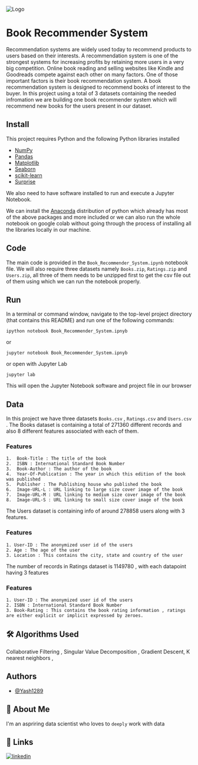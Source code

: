 
![Logo](https://www.transparentpng.com/thumb/book-png/G2ritw-book-opened-pages-transparent-image.png)


# Book Recommender System

Recommendation systems are widely used today to recommend products 
to users based on their interests. A recommendation system is one of the
strongest systems for increasing profits by retaining more users in a
very big competition. Online book reading and selling websites like
Kindle and Goodreads compete against each other on many factors.
One of those important factors is their book recommendation system. A
book recommendation system is designed to recommend books of
interest to the buyer. In this project using a total of 3 datasets containing
the needed infromation we are building one book recommender system which 
will recommend new books for the users present in our dataset.




## Install

This project requires Python and the following Python libraries installed

* [NumPy](https://numpy.org/)
* [Pandas](https://pandas.pydata.org/)
* [Matplotlib](https://matplotlib.org/)
* [Seaborn](https://seaborn.pydata.org/)
* [scikit-learn](https://scikit-learn.org/stable/)
* [Surprise](https://surpriselib.com/)

We also need to have software installed to run and execute a Jupyter Notebook.

We can install the [Anaconda](https://www.anaconda.com/) distribution of python
which already has most of the above packages and more included or we can also run the 
whole notebook on google colab without going through the process of installing all the
libraries locally in our machine.


## Code

The main code is provided in the `Book_Recommender_System.ipynb`
notebook file. We will also require three datasets namely `Books.zip`,
`Ratings.zip` and `Users.zip`, all three of them needs to be unzipped first 
to get the csv file out of them using which we can run the notebook properly.

## Run

In a terminal or command window, navigate to the top-level project directory (that contains this README) 
and run one of the following commands:

```
ipython notebook Book_Recommender_System.ipnyb
```
or
```
jupyter notebook Book_Recommender_System.ipnyb
```
or open with Jupyter Lab
```
jupyter lab
```
This will open the Jupyter Notebook software and project
file in our browser
## Data

In this project we have three datasets `Books.csv` , `Ratings.csv` and
`Users.csv` . The Books dataset is containing a total of 271360 different
records and also 8 different features associated with each of them.

### Features

    1.  Book-Title : The title of the book
    2.  ISBN : International Standard Book Number 
    3.  Book-Author : The author of the book
    4.  Year-Of-Publication : The year in which this edition of the book was published
    5.  Publisher : The Publishing house who published the book
    6.  Image-URL-L : URL linking to large size cover image of the book
    7.  Image-URL-M : URL linking to medium size cover image of the book
    8.  Image-URL-S : URL linking to small size cover image of the book

The Users dataset is containing info of around 278858 users along with 3 features.

### Features

    1. User-ID : The anonymized user id of the users
    2. Age : The age of the user
    3. Location : This contains the city, state and country of the user

The number of records in Ratings dataset is 1149780 , with each datapoint
having 3 features

### Features

    1. User-ID : The anonymized user id of the users
    2. ISBN : International Standard Book Number
    3. Book-Rating : This contains the book rating information , ratings are either explicit or implicit expressed by zeroes.


## 🛠 Algorithms Used
Collaborative Filtering , Singular Value Decomposition , Gradient Descent,
K nearest neighbors , 
## Authors

- [@Yash1289](https://github.com/Yash1289)


## 🚀 About Me
I'm an aspriring data scientist who loves to `deeply` work with data


## 🔗 Links
[![linkedin](https://img.shields.io/badge/linkedin-0A66C2?style=for-the-badge&logo=linkedin&logoColor=white)](https://www.linkedin.com/in/shaurabh-pandey-69484921a/)


